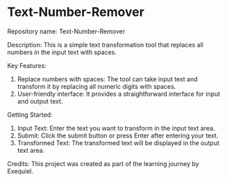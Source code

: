 # Text-Number-Remover

Repository name: Text-Number-Remover

Description: This is a simple text transformation tool that replaces all numbers in the input text with spaces.

Key Features:
1) Replace numbers with spaces: The tool can take input text and transform it by replacing all numeric digits with spaces.
2) User-friendly interface: It provides a straightforward interface for input and output text.

Getting Started:
1) Input Text: Enter the text you want to transform in the input text area.
2) Submit: Click the submit button or press Enter after entering your text.
3) Transformed Text: The transformed text will be displayed in the output text area.

Credits: This project was created as part of the learning journey by Exequiel.
